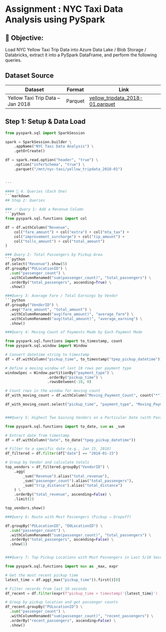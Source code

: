 # Assignment : NYC Taxi Data Analysis using PySpark

## 🔹 Objective:
Load NYC Yellow Taxi Trip Data into Azure Data Lake / Blob Storage / Databricks, extract it into a PySpark DataFrame, and perform the following queries.

## Dataset Source

| Dataset                        | Format  | Link                                                        |
|-------------------------------|---------|-------------------------------------------------------------|
| Yellow Taxi Trip Data – Jan 2018 | Parquet | [yellow_tripdata_2018-01.parquet](https://s3.amazonaws.com/nyc-tlc/trip+data/yellow_tripdata_2018-01.parquet) |

## Step 1: Setup & Data Load

```python
from pyspark.sql import SparkSession

spark = SparkSession.builder \
    .appName("NYC Taxi Data Analysis") \
    .getOrCreate()

df = spark.read.option("header", "true") \
    .option("inferSchema", "true") \
    .parquet("/mnt/nyc-taxi/yellow_tripdata_2018-01")


---

#### 🔹 4. Queries (Each One)
```markdown
## Step 2: Queries

### ✅ Query 1: Add a Revenue Column
```python
from pyspark.sql.functions import col

df = df.withColumn("Revenue",
    col("fare_amount") + col("extra") + col("mta_tax") +
    col("improvement_surcharge") + col("tip_amount") +
    col("tolls_amount") + col("total_amount")
)

### Query 2: Total Passengers by Pickup Area
```python
df.select("Revenue").show(5)
df.groupBy("PULocationID") \
  .sum("passenger_count") \
  .withColumnRenamed("sum(passenger_count)", "total_passengers") \
  .orderBy("total_passengers", ascending=True) \
  .show()

###Query 3: Average Fare / Total Earnings by Vendor
```python
df.groupBy("VendorID") \
  .avg("fare_amount", "total_amount") \
  .withColumnRenamed("avg(fare_amount)", "average_fare") \
  .withColumnRenamed("avg(total_amount)", "average_earning") \
  .show()

###Query 4: Moving Count of Payments Made by Each Payment Mode

from pyspark.sql.functions import to_timestamp, count
from pyspark.sql.window import Window

# Convert datetime string to timestamp
df = df.withColumn("pickup_time", to_timestamp("tpep_pickup_datetime"))

# Define a moving window of last 10 rows per payment type
windowSpec = Window.partitionBy("payment_type") \
                   .orderBy("pickup_time") \
                   .rowsBetween(-10, 0)

# Count rows in the window for moving count
df_with_moving_count = df.withColumn("Moving_Payment_Count", count("*").over(windowSpec))

df_with_moving_count.select("pickup_time", "payment_type", "Moving_Payment_Count").show()


###Query 5: Highest Two Gaining Vendors on a Particular Date (with Passenger Count and Distance)

from pyspark.sql.functions import to_date, sum as _sum

# Extract date from timestamp
df = df.withColumn("date", to_date("tpep_pickup_datetime"))

# Filter to a specific date (e.g., Jan 15, 2018)
df_filtered = df.filter(df["date"] == "2018-01-15")

# Group by Vendor and calculate totals
top_vendors = df_filtered.groupBy("VendorID") \
    .agg(
        _sum("Revenue").alias("total_revenue"),
        _sum("passenger_count").alias("total_passengers"),
        _sum("trip_distance").alias("total_distance")
    ) \
    .orderBy("total_revenue", ascending=False) \
    .limit(2)

top_vendors.show()

###Query 6: Route with Most Passengers (Pickup → Dropoff)

df.groupBy("PULocationID", "DOLocationID") \
  .sum("passenger_count") \
  .withColumnRenamed("sum(passenger_count)", "total_passengers") \
  .orderBy("total_passengers", ascending=False) \
  .show(1)


###Query 7: Top Pickup Locations with Most Passengers in Last 5/10 Seconds

from pyspark.sql.functions import max as _max, expr

# Get the most recent pickup time
latest_time = df.agg(_max("pickup_time")).first()[0]

# Filter records from last 10 seconds
df_recent = df.filter(expr(f"pickup_time > timestamp('{latest_time}') - interval 10 seconds"))

# Group by pickup location and get passenger counts
df_recent.groupBy("PULocationID") \
  .sum("passenger_count") \
  .withColumnRenamed("sum(passenger_count)", "recent_passengers") \
  .orderBy("recent_passengers", ascending=False) \
  .show()
